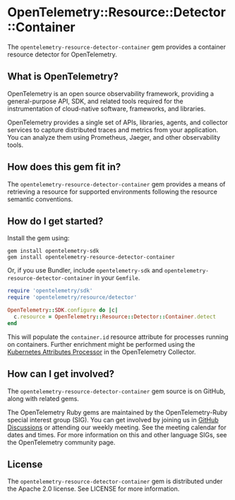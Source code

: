 # OpenTelemetry::Resource::Detector::Container

The `opentelemetry-resource-detector-container` gem provides a container resource detector for OpenTelemetry.

## What is OpenTelemetry?

OpenTelemetry is an open source observability framework, providing a general-purpose API, SDK, and related tools required for the instrumentation of cloud-native software, frameworks, and libraries.

OpenTelemetry provides a single set of APIs, libraries, agents, and collector services to capture distributed traces and metrics from your application. You can analyze them using Prometheus, Jaeger, and other observability tools.

## How does this gem fit in?

The `opentelemetry-resource-detector-container` gem provides a means of retrieving a resource for supported environments following the resource semantic conventions.

## How do I get started?

Install the gem using:

```
gem install opentelemetry-sdk
gem install opentelemetry-resource-detector-container
```

Or, if you use Bundler, include `opentelemetry-sdk` and `opentelemetry-resource-detector-container` in your `Gemfile`.

```rb
require 'opentelemetry/sdk'
require 'opentelemetry/resource/detector'

OpenTelemetry::SDK.configure do |c|
  c.resource = OpenTelemetry::Resource::Detector::Container.detect
end
```

This will populate the `container.id` resource attribute for processes running on containers. Further enrichment might be performed using the [Kubernetes Attributes Processor][k8sattributesprocessor-url] in the OpenTelemetry Collector.

## How can I get involved?

The `opentelemetry-resource-detector-container` gem source is on GitHub, along with related gems.

The OpenTelemetry Ruby gems are maintained by the OpenTelemetry-Ruby special interest group (SIG). You can get involved by joining us in [GitHub Discussions][discussions-url] or attending our weekly meeting. See the meeting calendar for dates and times. For more information on this and other language SIGs, see the OpenTelemetry community page.

## License

The `opentelemetry-resource-detector-container` gem is distributed under the Apache 2.0 license. See LICENSE for more information.

[discussions-url]: https://github.com/open-telemetry/opentelemetry-ruby-contrib/discussions
[k8sattributesprocessor-url]: https://github.com/open-telemetry/opentelemetry-collector-contrib/blob/main/processor/k8sattributesprocessor/README.md